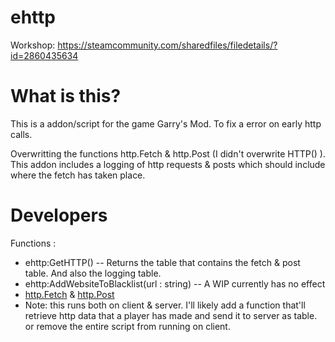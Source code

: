 # ehttp
Workshop: https://steamcommunity.com/sharedfiles/filedetails/?id=2860435634

# What is this?

This is a addon/script for the game Garry's Mod. To fix a error on early http calls. 

Overwritting the functions http.Fetch & http.Post (I didn't overwrite HTTP() ). 
This addon includes a logging of http requests & posts which should include where the
fetch has taken place.

# Developers

Functions :
- ehttp:GetHTTP() -- Returns the table that contains the fetch & post table. And also the logging table.                    
- ehttp:AddWebsiteToBlacklist(url : string) -- A WIP currently has no effect                        
- [http.Fetch](https://wiki.facepunch.com/gmod/http.Fetch) & [http.Post](https://wiki.facepunch.com/gmod/http.Post)                                   
- Note: this runs both on client & server. I'll likely add a function that'll retrieve http data that a player has made and send it to server as table. or remove the entire script from running on client.
